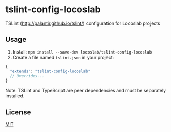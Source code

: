 # tslint-config-locoslab
TSLint (http://palantir.github.io/tslint/) configuration for Locoslab projects

## Usage
1. Install: `npm install --save-dev locoslab/tslint-config-locoslab`
2. Create a file named `tslint.json` in your project:

```js
{
  "extends": "tslint-config-locoslab"
  // Overrides...
}
```

Note: TSLint and TypeScript are peer dependencies and must be separately installed.

## License

[MIT](http://opensource.org/licenses/MIT)